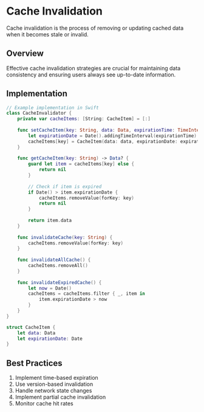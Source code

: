 # Cache Invalidation

Cache invalidation is the process of removing or updating cached data when it becomes stale or invalid.

## Overview

Effective cache invalidation strategies are crucial for maintaining data consistency and ensuring users always see up-to-date information.

## Implementation

```swift
// Example implementation in Swift
class CacheInvalidator {
    private var cacheItems: [String: CacheItem] = [:]
    
    func setCacheItem(key: String, data: Data, expirationTime: TimeInterval) {
        let expirationDate = Date().addingTimeInterval(expirationTime)
        cacheItems[key] = CacheItem(data: data, expirationDate: expirationDate)
    }
    
    func getCacheItem(key: String) -> Data? {
        guard let item = cacheItems[key] else {
            return nil
        }
        
        // Check if item is expired
        if Date() > item.expirationDate {
            cacheItems.removeValue(forKey: key)
            return nil
        }
        
        return item.data
    }
    
    func invalidateCache(key: String) {
        cacheItems.removeValue(forKey: key)
    }
    
    func invalidateAllCache() {
        cacheItems.removeAll()
    }
    
    func invalidateExpiredCache() {
        let now = Date()
        cacheItems = cacheItems.filter { _, item in
            item.expirationDate > now
        }
    }
}

struct CacheItem {
    let data: Data
    let expirationDate: Date
}
```

## Best Practices

1. Implement time-based expiration
2. Use version-based invalidation
3. Handle network state changes
4. Implement partial cache invalidation
5. Monitor cache hit rates 